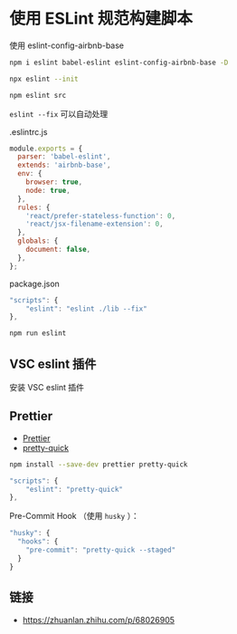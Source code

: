 # 使用 ESLint 规范构建脚本

使用 eslint-config-airbnb-base

```bash
npm i eslint babel-eslint eslint-config-airbnb-base -D

npx eslint --init

npm eslint src
```

`eslint --fix` 可以自动处理

.eslintrc.js

```js
module.exports = {
  parser: 'babel-eslint',
  extends: 'airbnb-base',
  env: {
    browser: true,
    node: true,
  },
  rules: {
    'react/prefer-stateless-function': 0,
    'react/jsx-filename-extension': 0,
  },
  globals: {
    document: false,
  },
};
```

package.json

```js
"scripts": {
    "eslint": "eslint ./lib --fix"
},
```

```bash
npm run eslint
```

## VSC eslint 插件

安装 VSC eslint 插件

## Prettier

- [Prettier](https://prettier.io/)
- [pretty-quick](https://github.com/azz/pretty-quick)

```bash
npm install --save-dev prettier pretty-quick
```

```js
"scripts": {
    "eslint": "pretty-quick"
},
```

Pre-Commit Hook （使用 `husky` ）：

```js
"husky": {
  "hooks": {
    "pre-commit": "pretty-quick --staged"
  }
}
```

## 链接

- https://zhuanlan.zhihu.com/p/68026905
